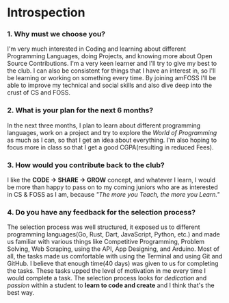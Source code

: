 # Introspection
### 1. Why must we choose you?
I'm very much interested in Coding and learning about different Programming Languages, doing Projects, and knowing more about Open Source Contributions. I'm a very keen learner and I'll try to give my best to the club. I can also be consistent for things that I have an interest in, so I'll be learning or working on something every time.
By joining amFOSS I'll be able to improve my technical and social skills and also dive deep into the crust of CS and FOSS.

### 2. What is your plan for the next 6 months?
In the next three months, I plan to learn about different programming languages, work on a project and try to explore the *World of Programming* as much as I can, so that I get an idea about everything. I'm also hoping to focus more in class so that I get a good CGPA(resulting in reduced Fees).

### 3. How would you contribute back to the club? 
I like the **CODE -> SHARE -> GROW** concept, and whatever I learn, I would be more than happy to pass on to my coming juniors who are as interested in CS & FOSS as I am, because *"The more you Teach, the more you Learn."*

### 4. Do you have any feedback for the selection process?
The selection process was well structured, it exposed us to different programming languages(Go, Rust, Dart, JavaScript, Python, etc.) and made us familiar with various things like Competitive Programming, Problem Solving, Web Scraping, using the API, App Designing, and Arduino. Most of all, the tasks made us comfortable with using the Terminal and using Git and GitHub. I believe that enough time(40 days) was given to us for completing the tasks.
These tasks upped the level of motivation in me every time I would complete a task. The selection process looks for *dedication* and *passion* within a student to **learn to code and create** and I think that's the best way. 
